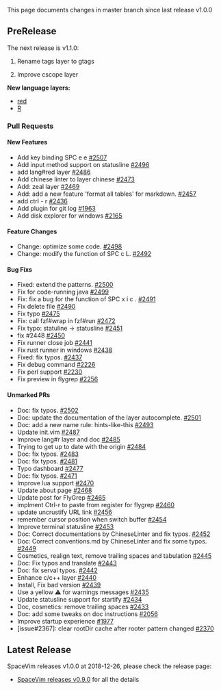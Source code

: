 This page documents changes in master branch since last release v1.0.0

## PreRelease

The next release is v1.1.0:

1. Rename tags layer to gtags

2. Improve cscope layer

**New language layers:**

- [red]()
- [R]()


### Pull Requests

<!-- call SpaceVim#dev#followHEAD#update('en') -->
<!-- SpaceVim follow HEAD en start -->

#### New Features

- Add key binding SPC e e [#2507](https://github.com/SpaceVim/SpaceVim/pull/2507)
- Add input method support on statusline [#2496](https://github.com/SpaceVim/SpaceVim/pull/2496)
- add lang#red layer [#2486](https://github.com/SpaceVim/SpaceVim/pull/2486)
- Add chinese linter to layer chinese [#2473](https://github.com/SpaceVim/SpaceVim/pull/2473)
- Add: zeal layer [#2469](https://github.com/SpaceVim/SpaceVim/pull/2469)
- Add: add a new feature 'format all tables' for markdown. [#2457](https://github.com/SpaceVim/SpaceVim/pull/2457)
- add ctrl - r [#2436](https://github.com/SpaceVim/SpaceVim/pull/2436)
- Add plugin for git log [#1963](https://github.com/SpaceVim/SpaceVim/pull/1963)
- Add disk explorer for windows [#2165](https://github.com/SpaceVim/SpaceVim/pull/2165)

#### Feature Changes

- Change: optimize some code. [#2498](https://github.com/SpaceVim/SpaceVim/pull/2498)
- Change: modify the function of SPC c L. [#2492](https://github.com/SpaceVim/SpaceVim/pull/2492)

#### Bug Fixs

- Fixed: extend the patterns. [#2500](https://github.com/SpaceVim/SpaceVim/pull/2500)
- Fix for code-running java [#2499](https://github.com/SpaceVim/SpaceVim/pull/2499)
- Fix: fix a bug for the function of SPC x i c . [#2491](https://github.com/SpaceVim/SpaceVim/pull/2491)
- Fix delete file [#2490](https://github.com/SpaceVim/SpaceVim/pull/2490)
- Fix typo [#2475](https://github.com/SpaceVim/SpaceVim/pull/2475)
- Fix: call fzf#wrap in fzf#run [#2472](https://github.com/SpaceVim/SpaceVim/pull/2472)
- Fix typo: statuline -> statusline [#2451](https://github.com/SpaceVim/SpaceVim/pull/2451)
- fix #2448 [#2450](https://github.com/SpaceVim/SpaceVim/pull/2450)
- Fix runner close job [#2441](https://github.com/SpaceVim/SpaceVim/pull/2441)
- Fix rust runner in windows [#2438](https://github.com/SpaceVim/SpaceVim/pull/2438)
- Fixed: fix typos. [#2437](https://github.com/SpaceVim/SpaceVim/pull/2437)
- Fix debug command [#2226](https://github.com/SpaceVim/SpaceVim/pull/2226)
- Fix perl support [#2230](https://github.com/SpaceVim/SpaceVim/pull/2230)
- Fix preview in flygrep [#2256](https://github.com/SpaceVim/SpaceVim/pull/2256)

#### Unmarked PRs

- Doc: fix typos. [#2502](https://github.com/SpaceVim/SpaceVim/pull/2502)
- Doc: update the documentation of the layer autocomplete. [#2501](https://github.com/SpaceVim/SpaceVim/pull/2501)
- Doc: add a new name rule: hints-like-this [#2493](https://github.com/SpaceVim/SpaceVim/pull/2493)
- Update init.vim [#2487](https://github.com/SpaceVim/SpaceVim/pull/2487)
- Improve lang#r layer and doc [#2485](https://github.com/SpaceVim/SpaceVim/pull/2485)
- Trying to get up to date with the origin [#2484](https://github.com/SpaceVim/SpaceVim/pull/2484)
- Doc: fix typos. [#2483](https://github.com/SpaceVim/SpaceVim/pull/2483)
- Doc: fix typos. [#2481](https://github.com/SpaceVim/SpaceVim/pull/2481)
- Typo dashboard [#2477](https://github.com/SpaceVim/SpaceVim/pull/2477)
- Doc: fix typos. [#2471](https://github.com/SpaceVim/SpaceVim/pull/2471)
- Improve lua support [#2470](https://github.com/SpaceVim/SpaceVim/pull/2470)
- Update about page [#2468](https://github.com/SpaceVim/SpaceVim/pull/2468)
- Update post for FlyGrep [#2465](https://github.com/SpaceVim/SpaceVim/pull/2465)
- implment Ctrl-r to paste from register for flygrep [#2460](https://github.com/SpaceVim/SpaceVim/pull/2460)
- update uncrustify URL link [#2456](https://github.com/SpaceVim/SpaceVim/pull/2456)
- remember cursor position when switch buffer [#2454](https://github.com/SpaceVim/SpaceVim/pull/2454)
- Improve terminal statusline [#2453](https://github.com/SpaceVim/SpaceVim/pull/2453)
- Doc: Correct documentations by ChineseLinter and fix typos. [#2452](https://github.com/SpaceVim/SpaceVim/pull/2452)
- Doc: Correct conventions.md by ChineseLinter and fix some typos. [#2449](https://github.com/SpaceVim/SpaceVim/pull/2449)
- Cosmetics, realign text, remove trailing spaces and tabulation [#2445](https://github.com/SpaceVim/SpaceVim/pull/2445)
- Doc: Fix typos and translate [#2443](https://github.com/SpaceVim/SpaceVim/pull/2443)
- Doc: fix serval typos. [#2442](https://github.com/SpaceVim/SpaceVim/pull/2442)
- Enhance c/c++ layer [#2440](https://github.com/SpaceVim/SpaceVim/pull/2440)
- Install, Fix bad version [#2439](https://github.com/SpaceVim/SpaceVim/pull/2439)
- Use a yellow ⚠ for warnings messages [#2435](https://github.com/SpaceVim/SpaceVim/pull/2435)
- Update statusline support for startify [#2434](https://github.com/SpaceVim/SpaceVim/pull/2434)
- Doc, cosmetics: remove trailing spaces [#2433](https://github.com/SpaceVim/SpaceVim/pull/2433)
- Doc: add some tweaks on doc instructions [#2056](https://github.com/SpaceVim/SpaceVim/pull/2056)
- Improve startup experience [#1977](https://github.com/SpaceVim/SpaceVim/pull/1977)
- [issue#2367]: clear rootDir cache after rooter pattern changed [#2370](https://github.com/SpaceVim/SpaceVim/pull/2370)

<!-- SpaceVim follow HEAD en end -->

## Latest Release

SpaceVim releases v1.0.0 at 2018-12-26, please check the release page:

- [SpaceVim releases v0.9.0](https://spacevim.org/SpaceVim-release-v1.0.0/) for all the details
